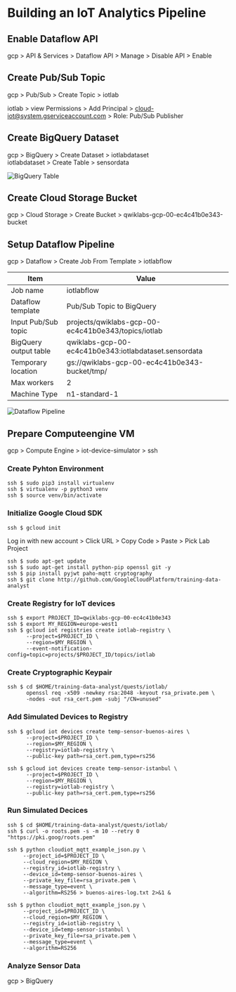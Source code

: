 # Building an IoT Analytics Pipeline

## Enable Dataflow API

gcp > API & Services > Dataflow API > Manage > Disable API > Enable  

## Create Pub/Sub Topic

gcp > Pub/Sub > Create Topic > iotlab

iotlab > view Permissions > Add Principal > cloud-iot@system.gserviceaccount.com > Role: Pub/Sub Publisher

## Create BigQuery Dataset

gcp > BigQuery > Create Dataset > iotlabdataset  
iotlabdataset > Create Table > sensordata

![BigQuery Table](../../../img/gcp_iotpipeline_1)

## Create Cloud Storage Bucket

gcp > Cloud Storage > Create Bucket > qwiklabs-gcp-00-ec4c41b0e343-bucket

## Setup Dataflow Pipeline

gcp > Dataflow > Create Job From Template > iotlabflow  

|Item|Value|
|-|-|
|Job name|iotlabflow|
|Dataflow template|Pub/Sub Topic to BigQuery|
|Input Pub/Sub topic|projects/qwiklabs-gcp-00-ec4c41b0e343/topics/iotlab|
|BigQuery output table|qwiklabs-gcp-00-ec4c41b0e343:iotlabdataset.sensordata|
|Temporary location|gs://qwiklabs-gcp-00-ec4c41b0e343-bucket/tmp/|
|Max workers|2|
|Machine Type|n1-standard-1|

![Dataflow Pipeline](../../../img/gcp_iotpipeline_2)

## Prepare Computeengine VM

gcp > Compute Engine > iot-device-simulator > ssh

### Create Pyhton Environment

    ssh $ sudo pip3 install virtualenv
    ssh $ virtualenv -p python3 venv
    ssh $ source venv/bin/activate

### Initialize Google Cloud SDK

    ssh $ gcloud init
    
Log in with new account > Click URL > Copy Code > Paste > Pick Lab Project

    ssh $ sudo apt-get update
    ssh $ sudo apt-get install python-pip openssl git -y
    ssh $ pip install pyjwt paho-mqtt cryptography
    ssh $ git clone http://github.com/GoogleCloudPlatform/training-data-analyst

### Create Registry for IoT devices

    ssh $ export PROJECT_ID=qwiklabs-gcp-00-ec4c41b0e343
    ssh $ export MY_REGION=europe-west1
    ssh $ gcloud iot registries create iotlab-registry \
          --project=$PROJECT_ID \
          --region=$MY_REGION \
          --event-notification-config=topic=projects/$PROJECT_ID/topics/iotlab
   
### Create Cryptographic Keypair

    ssh $ cd $HOME/training-data-analyst/quests/iotlab/
          openssl req -x509 -newkey rsa:2048 -keyout rsa_private.pem \
          -nodes -out rsa_cert.pem -subj "/CN=unused"
    
### Add Simulated Devices to Registry

    ssh $ gcloud iot devices create temp-sensor-buenos-aires \
          --project=$PROJECT_ID \
          --region=$MY_REGION \
          --registry=iotlab-registry \
          --public-key path=rsa_cert.pem,type=rs256
          
    ssh $ gcloud iot devices create temp-sensor-istanbul \
          --project=$PROJECT_ID \
          --region=$MY_REGION \
          --registry=iotlab-registry \
          --public-key path=rsa_cert.pem,type=rs256
          
### Run Simulated Decices

    ssh $ cd $HOME/training-data-analyst/quests/iotlab/
    ssh $ curl -o roots.pem -s -m 10 --retry 0 "https://pki.goog/roots.pem"
    
    ssh $ python cloudiot_mqtt_example_json.py \
         --project_id=$PROJECT_ID \
         --cloud_region=$MY_REGION \
         --registry_id=iotlab-registry \
         --device_id=temp-sensor-buenos-aires \
         --private_key_file=rsa_private.pem \
         --message_type=event \
         --algorithm=RS256 > buenos-aires-log.txt 2>&1 &
    
    ssh $ python cloudiot_mqtt_example_json.py \
         --project_id=$PROJECT_ID \
         --cloud_region=$MY_REGION \
         --registry_id=iotlab-registry \
         --device_id=temp-sensor-istanbul \
         --private_key_file=rsa_private.pem \
         --message_type=event \
         --algorithm=RS256
         
 ### Analyze Sensor Data
 
 gcp > BigQuery
 
    
